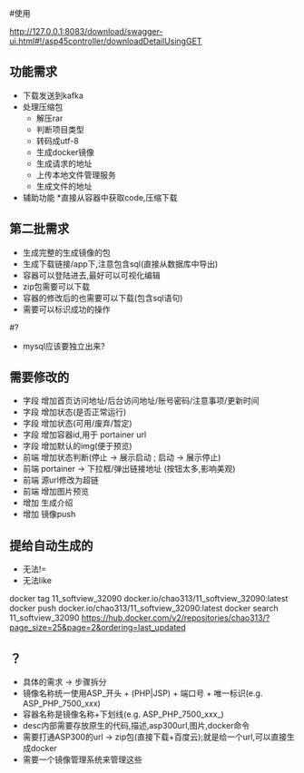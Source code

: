 #使用

http://127.0.0.1:8083/download/swagger-ui.html#!/asp45controller/downloadDetailUsingGET


## 功能需求
* 下载发送到kafka
* 处理压缩包
  * 解压rar
  * 判断项目类型
  * 转码成utf-8
  * 生成docker镜像
   * 生成请求的地址
  * 上传本地文件管理服务
   * 生成文件的地址
* 辅助功能
  *直接从容器中获取code,压缩下载
  
## 第二批需求
* 生成完整的生成镜像的包
* 生成下载链接/app下,注意包含sql(直接从数据库中导出)
* 容器可以登陆进去,最好可以可视化编辑
* zip包需要可以下载
* 容器的修改后的也需要可以下载(包含sql语句)
* 需要可以标识成功的操作
  
#?
* mysql应该要独立出来?  




## 需要修改的
* 字段 增加首页访问地址/后台访问地址/账号密码/注意事项/更新时间
* 字段 增加状态(是否正常运行)
* 字段 增加状态(可用/废弃/暂定)
* 字段 增加容器id,用于 portainer url
* 字段 增加默认的img(便于预览)
* 前端 增加状态判断(停止 -> 展示启动 ; 启动 -> 展示停止)
* 前端 portainer -> 下拉框/弹出链接地址 (按钮太多,影响美观)
* 前端 源url修改为超链
* 前端 增加图片预览
* 增加 生成介绍
* 增加 镜像push


## 提给自动生成的
* 无法!=
* 无法like


docker tag 11_softview_32090  docker.io/chao313/11_softview_32090:latest
docker push docker.io/chao313/11_softview_32090:latest
docker search 11_softview_32090
https://hub.docker.com/v2/repositories/chao313/?page_size=25&page=2&ordering=last_updated

## ？
* 具体的需求 -> 步骤拆分
 * 镜像名称统一使用ASP_开头 + (PHP|JSP) + 端口号 + 唯一标识(e.g. ASP_PHP_7500_xxx)
 * 容器名称是镜像名称+下划线(e.g. ASP_PHP_7500_xxx_)
 * desc内部需要存放原生的代码,描述,asp300url,图片,docker命令
 * 需要打通ASP300的url -> zip包(直接下载+百度云);就是给一个url,可以直接生成docker
 * 需要一个镜像管理系统来管理这些

